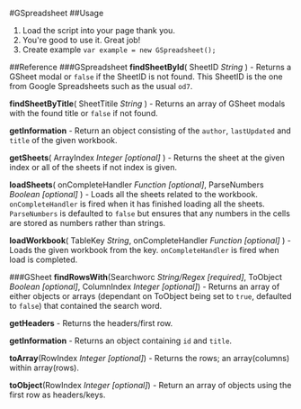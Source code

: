 #GSpreadsheet
##Usage
1. Load the script into your page thank you.
2. You're good to use it. Great job!
3. Create example `var example = new GSpreadsheet();`

##Reference
###GSpreadsheet
**findSheetById**( SheetID _String_ ) - Returns a GSheet modal or `false` if the SheetID is not found. This SheetID is the one from Google Spreadsheets such as the usual `od7`.

**findSheetByTitle**( SheetTitile _String_ ) - Returns an array of GSheet modals with the found title or `false` if not found.

**getInformation** - Return an object consisting of the `author`, `lastUpdated` and `title` of the given workbook.

**getSheets**( ArrayIndex _Integer [optional]_ ) - Returns the sheet at the given index or all of the sheets if not index is given.

**loadSheets**( onCompleteHandler _Function [optional]_, ParseNumbers _Boolean [optional]_ ) - Loads all the sheets related to the workbook. `onCompleteHandler` is fired when it has finished loading all the sheets. `ParseNumbers` is defaulted to `false` but ensures that any numbers in the cells are stored as numbers rather than strings.

**loadWorkbook**( TableKey _String_, onCompleteHandler _Function [optional]_ ) - Loads the given workbook from the key. `onCompleteHandler` is fired when load is completed.

###GSheet
**findRowsWith**(Searchworc _String/Regex [required]_, ToObject _Boolean [optional]_, ColumnIndex _Integer [optional]_) - Returns an array of either objects or arrays (dependant on ToObject being set to `true`, defaulted to `false`) that contained the search word.

**getHeaders** - Returns the headers/first row.

**getInformation** - Returns an object containing `id` and `title`.

**toArray**(RowIndex _Integer [optional]_) - Returns the rows; an array(columns) within array(rows).

**toObject**(RowIndex _Integer [optional]_) - Return an array of objects using the first row as headers/keys.